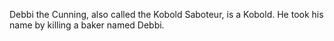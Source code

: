 Debbi the Cunning, also called the Kobold Saboteur, is a Kobold. He took his name by killing a baker named Debbi.
